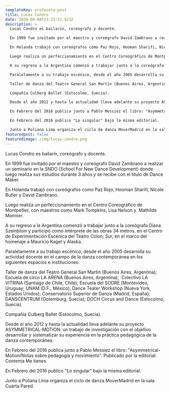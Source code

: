 ```yaml
---
templateKey: profesora-post
title: Lucas Condro
date: 2020-08-08T23:23:17.923Z
description: >
  Lucas Condro es bailarín, coreógrafo y docente.

  En 1999 fue invitado por el maestro y coreógrafo David Zambrano a realizar un seminario en la SNDO (School For New Dance Development) donde luego realiza sus estudios durante 3 años y se recibe con el titulo de Dance Maker.

  En Holanda trabajó con coreógrafos como Paz Rojo, Hooman Sharifi, Nicole Butler y David Zambrano.

  Luego realiza un perfeccionamiento en el Centro Coreográfico de Montpellier, con maestros como Mark Tompkins, Lisa Nelson y  Mathilde Monnier. 

  A su regreso a la Argentina comenzó a trabajar junto a la coreógrafa Diana Szeinblum y participó como intérprete de las obras 34 metros, en el Centro de Experimentación Escénica del Teatro Colon; Sur, en el marco del homenaje a Mauricio Kagel y Alaska. 

  Paralelamente a su trabajo escénico, desde el año 2005 desarrolla su actividad docente en el campo de la danza contemporánea en los siguientes espacios e instituciones:

  Taller de danza del Teatro General San Martín (Buenos Aires, Argentina); Escuela de circo LA ARENA (Buenos Aires, Argentina);  Colectivo LA VITRINA (Santiago de Chile, Chile); Escuela del SODRE (Montevideo, Uruguay; UNAM (D.F., México); Dance Teater Workshop (Nueva York, Estados Unidos); Conservatorio Superior de Danza (Madrid, España); DANSCENTRUM (Gotemburg, Suecia); DOCH Circus and Dance (Estocolmo, Suecia).

  Compañía Culberg Ballet (Estocolmo, Suecia).

  Desde el año 2012 y hasta la actualidad lleva adelante su proyecto ASYMMETRICAL-MOTION: un trabajo de investigación con el objetivo desarrollar y sistematizar su experiencia en la práctica pedagógica de la danza contemporánea.

  En Febrero del 2016 publica junto a Pablo Messiez el libro: "Asymmetrical-Motion/Notas sobre pedagogía y movimiento". Publicado por la editorial: Contenta Me tienes.

  En Febrero del 2016 publico "Lo singular" bajo la misma editorial.

  Junto a Poliana Lima organiza el ciclo de danza MoverMadrid en la sala Cuarta Pared.
featuredpost: false
featuredimage: /img/lucas-condro.png
---
```


Lucas Condro es bailarín, coreógrafo y docente.

En 1999 fue invitado por el maestro y coreógrafo David Zambrano a realizar un seminario en la SNDO (School For New Dance Development) donde luego realiza sus estudios durante 3 años y se recibe con el titulo de Dance Maker.

En Holanda trabajó con coreógrafos como Paz Rojo, Hooman Sharifi, Nicole Butler y David Zambrano.

Luego realiza un perfeccionamiento en el Centro Coreográfico de Montpellier, con maestros como Mark Tompkins, Lisa Nelson y  Mathilde Monnier. 

A su regreso a la Argentina comenzó a trabajar junto a la coreógrafa Diana Szeinblum y participó como intérprete de las obras 34 metros, en el Centro de Experimentación Escénica del Teatro Colon; Sur, en el marco del homenaje a Mauricio Kagel y Alaska. 

Paralelamente a su trabajo escénico, desde el año 2005 desarrolla su actividad docente en el campo de la danza contemporánea en los siguientes espacios e instituciones:

Taller de danza del Teatro General San Martín (Buenos Aires, Argentina); Escuela de circo LA ARENA (Buenos Aires, Argentina);  Colectivo LA VITRINA (Santiago de Chile, Chile); Escuela del SODRE (Montevideo, Uruguay; UNAM (D.F., México); Dance Teater Workshop (Nueva York, Estados Unidos); Conservatorio Superior de Danza (Madrid, España); DANSCENTRUM (Gotemburg, Suecia); DOCH Circus and Dance (Estocolmo, Suecia).

Compañía Culberg Ballet (Estocolmo, Suecia).

Desde el año 2012 y hasta la actualidad lleva adelante su proyecto ASYMMETRICAL-MOTION: un trabajo de investigación con el objetivo desarrollar y sistematizar su experiencia en la práctica pedagógica de la danza contemporánea.

En Febrero del 2016 publica junto a Pablo Messiez el libro: "Asymmetrical-Motion/Notas sobre pedagogía y movimiento". Publicado por la editorial: Contenta Me tienes.

En Febrero del 2016 publico "Lo singular" bajo la misma editorial.

Junto a Poliana Lima organiza el ciclo de danza MoverMadrid en la sala Cuarta Pared.